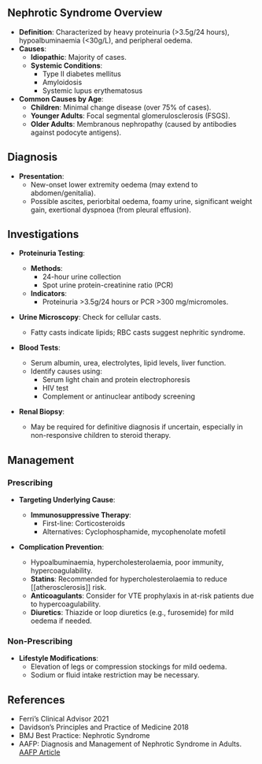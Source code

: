 ## Nephrotic Syndrome Overview

- **Definition**: Characterized by heavy proteinuria (>3.5g/24 hours), hypoalbuminaemia (<30g/L), and peripheral oedema.
- **Causes**:
  - **Idiopathic**: Majority of cases.
  - **Systemic Conditions**: 
    - Type II diabetes mellitus
    - Amyloidosis
    - Systemic lupus erythematosus
- **Common Causes by Age**:
  - **Children**: Minimal change disease (over 75% of cases).
  - **Younger Adults**: Focal segmental glomerulosclerosis (FSGS).
  - **Older Adults**: Membranous nephropathy (caused by antibodies against podocyte antigens).

## Diagnosis

- **Presentation**: 
  - New-onset lower extremity oedema (may extend to abdomen/genitalia).
  - Possible ascites, periorbital oedema, foamy urine, significant weight gain, exertional dyspnoea (from pleural effusion).
  
## Investigations

- **Proteinuria Testing**:
  - **Methods**: 
    - 24-hour urine collection
    - Spot urine protein-creatinine ratio (PCR)
  - **Indicators**: 
    - Proteinuria >3.5g/24 hours or PCR >300 mg/micromoles.

- **Urine Microscopy**: Check for cellular casts.
  - Fatty casts indicate lipids; RBC casts suggest nephritic syndrome.

- **Blood Tests**: 
  - Serum albumin, urea, electrolytes, lipid levels, liver function.
  - Identify causes using:
    - Serum light chain and protein electrophoresis
    - HIV test
    - Complement or antinuclear antibody screening

- **Renal Biopsy**: 
  - May be required for definitive diagnosis if uncertain, especially in non-responsive children to steroid therapy.

## Management

### Prescribing

- **Targeting Underlying Cause**:
  - **Immunosuppressive Therapy**: 
    - First-line: Corticosteroids 
    - Alternatives: Cyclophosphamide, mycophenolate mofetil

- **Complication Prevention**:
  - Hypoalbuminaemia, hypercholesterolaemia, poor immunity, hypercoagulability.
  - **Statins**: Recommended for hypercholesterolaemia to reduce [[atherosclerosis]] risk.
  - **Anticoagulants**: Consider for VTE prophylaxis in at-risk patients due to hypercoagulability.
  - **Diuretics**: Thiazide or loop diuretics (e.g., furosemide) for mild oedema if needed.

### Non-Prescribing

- **Lifestyle Modifications**:
  - Elevation of legs or compression stockings for mild oedema.
  - Sodium or fluid intake restriction may be necessary.

## References

- Ferri’s Clinical Advisor 2021
- Davidson’s Principles and Practice of Medicine 2018
- BMJ Best Practice: Nephrotic Syndrome
- AAFP: Diagnosis and Management of Nephrotic Syndrome in Adults. [AAFP Article](https://www.aafp.org/afp/2016/0315/p479.html)